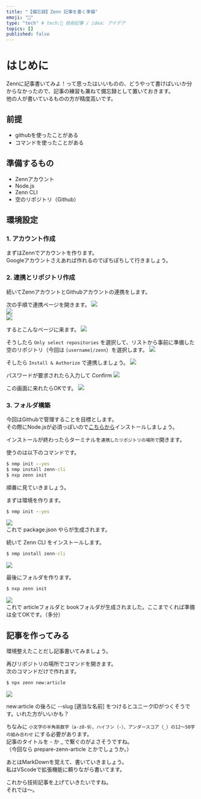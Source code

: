 ```yaml
---
title: "【備忘録】Zenn 記事を書く準備"
emoji: "📖"
type: "tech" # tech:📖 技術記事 / idea: アイデア
topics: []
published: false
---
```


# はじめに
Zennに記事書いてみよ！って思ったはいいものの、どうやって書けばいいか分からなかったので、記事の練習も兼ねて備忘録として置いておきます。  
他の人が書いているものの方が精度高いです。

## 前提
* githubを使ったことがある
* コマンドを使ったことがある

## 準備するもの
* Zennアカウント
* Node.js
* Zenn CLI
* 空のリポジトリ（Github）

## 環境設定

### 1. アカウント作成
まずはZennでアカウントを作ります。  
Googleアカウントさえあれば作れるのでぽちぽちして行きましょう。

### 2. 連携とリポジトリ作成
続いてZennアカウントとGithubアカウントの連携をします。  

次の手順で連携ページを開きます。
![](image/2023-01-30-01-48-18.png)  
![](image/2023-01-30-01-51-11.png)  
![](image/2023-01-30-01-53-21.png)  

するとこんなページに来ます。
![](image/2023-01-30-01-54-28.png)

そうしたら `Only select repositories` を選択して、リストから事前に準備した空のリポジトリ（今回は `[username]/zenn`）を選択します。
![](image/2023-01-30-01-56-32.png)

そしたら `Install & Authorize` で連携しましょう。
![](image/2023-01-30-01-59-27.png)

パスワードが要求されたら入力して Confirm
![](image/2023-01-30-02-00-19.png)

この画面に来れたらOKです。
![](image/2023-01-30-02-00-52.png)

### 3. フォルダ構築
今回はGithubで管理することを目標とします。  
その際にNode.jsが必須っぽいので[こちらから](https://nodejs.org/ja/)インストールしましょう。  

インストールが終わったらターミナルを`連携したリポジトリの場所で`開きます。

使うのは以下のコマンドです。
```bat
$ nmp init --yes
$ nmp install zenn-cli
$ nxp zenn init
```
順番に見ていきましょう。

まずは環境を作ります。
```bat
$ nmp init --yes
```
![](image/Images/2023-01-30-02-11-56.png)  
これで package.json やらが生成されます。

続いて Zenn CLI をインストールします。
```bat
$ nmp install zenn-cli
```  
![](image/Images/2023-01-30-02-15-56.png)  

最後にフォルダを作ります。
```bat
$ nxp zenn init
```
![](image/Images/2023-01-30-02-18-03.png)  
これで articleフォルダと bookフォルダが生成されました。ここまでくれば準備は全てOKです。（多分）  

## 記事を作ってみる
環境整えたことだし記事書いてみましょう。

再びリポジトリの場所でコマンドを開きます。  
次のコマンドだけで作れます。
```bat
$ npx zenn new:article
```
![](image/Images/2023-01-30-02-23-54.png)

new:article の後ろに --slug [適当な名前] をつけるとユニークIDがつくそうです。いれた方がいいかも？  

ちなみに `小文字の半角英数字（a-z0-9）、ハイフン（-）、アンダースコア（_）の12〜50字の組み合わせ` にする必要があります。  
記事のタイトルを - か _ で繋ぐのがよさそうですね。  
（今回なら prepare-zenn-article とかでしょうか。）

あとはMarkDownを覚えて、書いていきましょう。  
私はVScodeで拡張機能に頼りながら書いてます。  

これから技術記事を上げていきたいですね。  
それでは～。